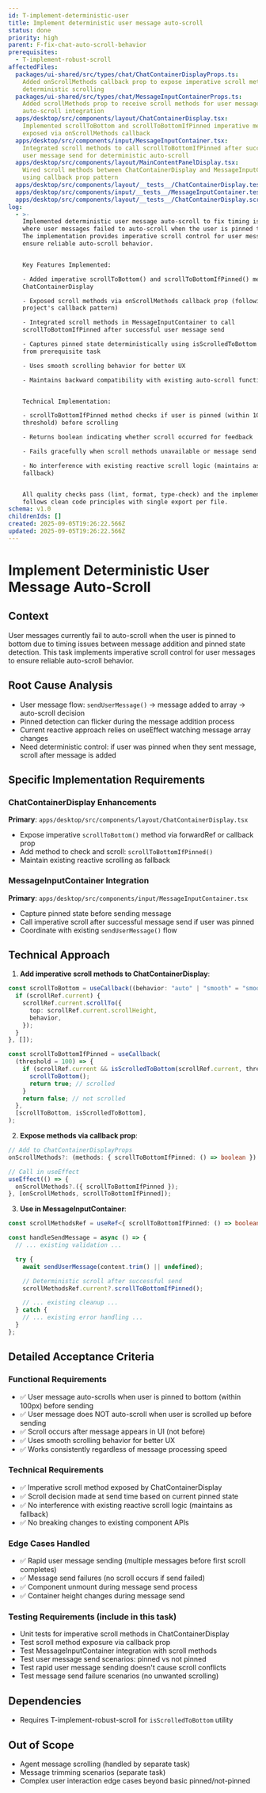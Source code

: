```yaml
---
id: T-implement-deterministic-user
title: Implement deterministic user message auto-scroll
status: done
priority: high
parent: F-fix-chat-auto-scroll-behavior
prerequisites:
  - T-implement-robust-scroll
affectedFiles:
  packages/ui-shared/src/types/chat/ChatContainerDisplayProps.ts:
    Added onScrollMethods callback prop to expose imperative scroll methods for
    deterministic scrolling
  packages/ui-shared/src/types/chat/MessageInputContainerProps.ts:
    Added scrollMethods prop to receive scroll methods for user message
    auto-scroll integration
  apps/desktop/src/components/layout/ChatContainerDisplay.tsx:
    Implemented scrollToBottom and scrollToBottomIfPinned imperative methods,
    exposed via onScrollMethods callback
  apps/desktop/src/components/input/MessageInputContainer.tsx:
    Integrated scroll methods to call scrollToBottomIfPinned after successful
    user message send for deterministic auto-scroll
  apps/desktop/src/components/layout/MainContentPanelDisplay.tsx:
    Wired scroll methods between ChatContainerDisplay and MessageInputContainer
    using callback prop pattern
  apps/desktop/src/components/layout/__tests__/ChatContainerDisplay.test.tsx: Added comprehensive unit tests for imperative scroll methods functionality
  apps/desktop/src/components/input/__tests__/MessageInputContainer.test.tsx: Added tests for scroll methods integration in message input workflow
  apps/desktop/src/components/layout/__tests__/ChatContainerDisplay.scroll-methods.test.tsx: Added focused unit tests for scroll method business logic
log:
  - >-
    Implemented deterministic user message auto-scroll to fix timing issues
    where user messages failed to auto-scroll when the user is pinned to bottom.
    The implementation provides imperative scroll control for user messages to
    ensure reliable auto-scroll behavior.


    Key Features Implemented:

    - Added imperative scrollToBottom() and scrollToBottomIfPinned() methods to
    ChatContainerDisplay

    - Exposed scroll methods via onScrollMethods callback prop (following
    project's callback pattern)

    - Integrated scroll methods in MessageInputContainer to call
    scrollToBottomIfPinned after successful user message send

    - Captures pinned state deterministically using isScrolledToBottom utility
    from prerequisite task

    - Uses smooth scrolling behavior for better UX

    - Maintains backward compatibility with existing auto-scroll functionality


    Technical Implementation:

    - scrollToBottomIfPinned method checks if user is pinned (within 100px
    threshold) before scrolling

    - Returns boolean indicating whether scroll occurred for feedback

    - Fails gracefully when scroll methods unavailable or message send fails

    - No interference with existing reactive scroll logic (maintains as
    fallback)


    All quality checks pass (lint, format, type-check) and the implementation
    follows clean code principles with single export per file.
schema: v1.0
childrenIds: []
created: 2025-09-05T19:26:22.566Z
updated: 2025-09-05T19:26:22.566Z
---
```


# Implement Deterministic User Message Auto-Scroll

## Context

User messages currently fail to auto-scroll when the user is pinned to bottom due to timing issues between message addition and pinned state detection. This task implements imperative scroll control for user messages to ensure reliable auto-scroll behavior.

## Root Cause Analysis

- User message flow: `sendUserMessage()` -> message added to array -> auto-scroll decision
- Pinned detection can flicker during the message addition process
- Current reactive approach relies on useEffect watching message array changes
- Need deterministic control: if user was pinned when they sent message, scroll after message is added

## Specific Implementation Requirements

### ChatContainerDisplay Enhancements

**Primary**: `apps/desktop/src/components/layout/ChatContainerDisplay.tsx`

- Expose imperative `scrollToBottom()` method via forwardRef or callback prop
- Add method to check and scroll: `scrollToBottomIfPinned()`
- Maintain existing reactive scrolling as fallback

### MessageInputContainer Integration

**Primary**: `apps/desktop/src/components/input/MessageInputContainer.tsx`

- Capture pinned state before sending message
- Call imperative scroll after successful message send if user was pinned
- Coordinate with existing `sendUserMessage()` flow

## Technical Approach

1. **Add imperative scroll methods to ChatContainerDisplay**:

```typescript
const scrollToBottom = useCallback((behavior: "auto" | "smooth" = "smooth") => {
  if (scrollRef.current) {
    scrollRef.current.scrollTo({
      top: scrollRef.current.scrollHeight,
      behavior,
    });
  }
}, []);

const scrollToBottomIfPinned = useCallback(
  (threshold = 100) => {
    if (scrollRef.current && isScrolledToBottom(scrollRef.current, threshold)) {
      scrollToBottom();
      return true; // scrolled
    }
    return false; // not scrolled
  },
  [scrollToBottom, isScrolledToBottom],
);
```

2. **Expose methods via callback prop**:

```typescript
// Add to ChatContainerDisplayProps
onScrollMethods?: (methods: { scrollToBottomIfPinned: () => boolean }) => void;

// Call in useEffect
useEffect(() => {
  onScrollMethods?.({ scrollToBottomIfPinned });
}, [onScrollMethods, scrollToBottomIfPinned]);
```

3. **Use in MessageInputContainer**:

```typescript
const scrollMethodsRef = useRef<{ scrollToBottomIfPinned: () => boolean }>();

const handleSendMessage = async () => {
  // ... existing validation ...

  try {
    await sendUserMessage(content.trim() || undefined);

    // Deterministic scroll after successful send
    scrollMethodsRef.current?.scrollToBottomIfPinned();

    // ... existing cleanup ...
  } catch {
    // ... existing error handling ...
  }
};
```

## Detailed Acceptance Criteria

### Functional Requirements

- ✅ User message auto-scrolls when user is pinned to bottom (within 100px) before sending
- ✅ User message does NOT auto-scroll when user is scrolled up before sending
- ✅ Scroll occurs after message appears in UI (not before)
- ✅ Uses smooth scrolling behavior for better UX
- ✅ Works consistently regardless of message processing speed

### Technical Requirements

- ✅ Imperative scroll method exposed by ChatContainerDisplay
- ✅ Scroll decision made at send time based on current pinned state
- ✅ No interference with existing reactive scroll logic (maintains as fallback)
- ✅ No breaking changes to existing component APIs

### Edge Cases Handled

- ✅ Rapid user message sending (multiple messages before first scroll completes)
- ✅ Message send failures (no scroll occurs if send failed)
- ✅ Component unmount during message send process
- ✅ Container height changes during message send

### Testing Requirements (include in this task)

- Unit tests for imperative scroll methods in ChatContainerDisplay
- Test scroll method exposure via callback prop
- Test MessageInputContainer integration with scroll methods
- Test user message send scenarios: pinned vs not pinned
- Test rapid user message sending doesn't cause scroll conflicts
- Test message send failure scenarios (no unwanted scrolling)

## Dependencies

- Requires T-implement-robust-scroll for `isScrolledToBottom` utility

## Out of Scope

- Agent message scrolling (handled by separate task)
- Message trimming scenarios (separate task)
- Complex user interaction edge cases beyond basic pinned/not-pinned
